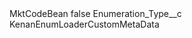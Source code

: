 <?xml version="1.0" encoding="UTF-8"?>
<CustomMetadata xmlns="http://soap.sforce.com/2006/04/metadata" xmlns:xsi="http://www.w3.org/2001/XMLSchema-instance" xmlns:xsd="http://www.w3.org/2001/XMLSchema">
    <label>MktCodeBean</label>
    <protected>false</protected>
    <values>
        <field>Enumeration_Type__c</field>
        <value xsi:type="xsd:string">KenanEnumLoaderCustomMetaData</value>
    </values>
</CustomMetadata>
